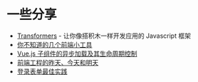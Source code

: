 # 一些分享

* [Transformers](https://hex-ci.github.io/presentation/transformers.html) - 让你像搭积木一样开发应用的 Javascript 框架
* [你不知道的几个前端小工具](https://hex-ci.github.io/presentation/fe-tools.html)
* [Vue.js 子组件的异步加载及其生命周期控制](vue-async-component.md)
* [前端工程的昨天、今天和明天](https://hex-ci.github.io/presentation/web-history.html)
* [登录表单最佳实践](https://hex-ci.github.io/presentation/sign-in-form-best-practices.html)
